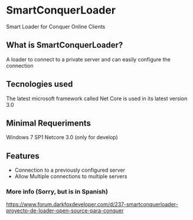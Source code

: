 # SmartConquerLoader
Smart Loader for Conquer Online Clients

## What is SmartConquerLoader?
A loader to connect to a private server and can easily configure the connection

## Tecnologies used
The latest microsoft framework called Net Core is used in its latest version 3.0

## Minimal Requeriments
Windows 7 SP1
Netcore 3.0 (only for develop)

## Features
- Connection to a previously configured server
- Allow Multiple connections to multiple servers

### More info (Sorry, but is in Spanish)
https://www.forum.darkfoxdeveloper.com/d/237-smartconquerloader-proyecto-de-loader-open-source-para-conquer
